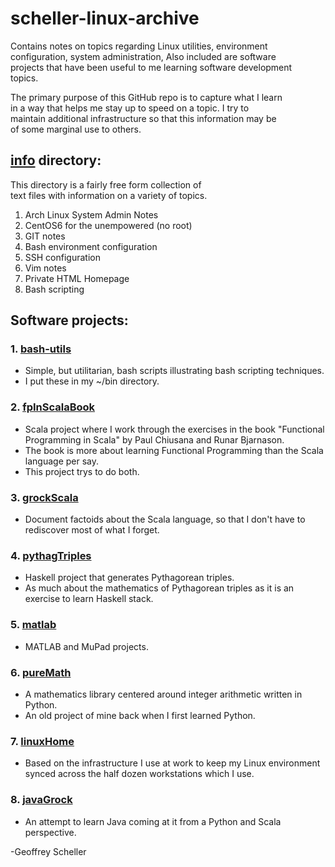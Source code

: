 # scheller-linux-archive

Contains notes on topics regarding Linux utilities, environment<br>
configuration, system administration, Also included are software<br>
projects that have been useful to me learning software development<br>
topics.

The primary purpose of this GitHub repo is to capture what I learn<br>
in a way that helps me stay up to speed on a topic.  I try to<br>
maintain additional infrastructure so that this information may be<br>
of some marginal use to others.

## [info](info/) directory:

This directory is a fairly free form collection of<br>
text files with information on a variety of topics.

1. Arch Linux System Admin Notes
2. CentOS6 for the unempowered (no root)
3. GIT notes
4. Bash environment configuration
5. SSH configuration
6. Vim notes
7. Private HTML Homepage 
8. Bash scripting

## Software projects:

### 1. [bash-utils](bash-utils/)
* Simple, but utilitarian, bash scripts illustrating bash scripting
  techniques.
* I put these in my ~/bin directory.

### 2. [fpInScalaBook](fpInScalaBook/)
* Scala project where I work through the exercises
  in the book "Functional Programming in Scala"
  by Paul Chiusana and Runar Bjarnason.
* The book is more about learning Functional Programming than
  the Scala language per say.
* This project trys to do both.

### 3. [grockScala](grockScala/)
* Document factoids about the Scala language, so that
  I don't have to rediscover most of what I forget.

### 4. [pythagTriples](pythagTriples/)
* Haskell project that generates Pythagorean triples.
* As much about the mathematics of Pythagorean triples
  as it is an exercise to learn Haskell stack.

### 5. [matlab](matlab/)
* MATLAB and MuPad projects.

### 6. [pureMath](pureMath/)
* A mathematics library centered around integer arithmetic
  written in Python.
* An old project of mine back when I first learned Python.

### 7. [linuxHome](linuxHome/)
* Based on the infrastructure I use at work to
  keep my Linux environment synced across the
  half dozen workstations which I use.

### 8. [javaGrock](javaGrock/)
* An attempt to learn Java coming at it from a Python and Scala
  perspective.

-Geoffrey Scheller
